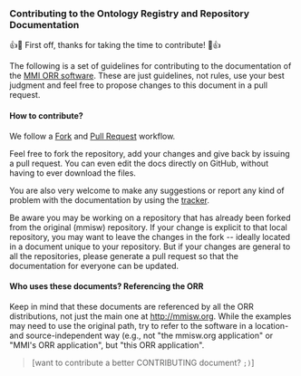 ### Contributing to the Ontology Registry and Repository Documentation

:+1::tada: First off, thanks for taking the time to contribute! :tada::+1:

The following is a set of guidelines for contributing to the documentation of the [MMI ORR software](https://github.com/mmisw/mmiorr).
These are just guidelines, not rules, use your best judgment and feel free to propose changes to this document in a pull request.

#### How to contribute?

We follow a [Fork](https://help.github.com/articles/fork-a-repo/) and [Pull Request](https://help.github.com/articles/using-pull-requests/) workflow.

Feel free to fork the repository, add your changes and give back by issuing a pull request. You can even edit the docs directly on GitHub, without having to ever download the files. 

You are also very welcome to make any suggestions or report any kind of problem with the documentation by using the [tracker](https://github.com/mmisw/mmiorr-docs/issues).

Be aware you may be working on a repository that has already been forked from the original (mmisw) repository. If your change is explicit to that local repository, you may want to leave the changes in the fork -- ideally located in a document unique to your repository. But if your changes are general to all the repositories, please generate a pull request so that the documentation for everyone can be updated.

#### Who uses these documents? Referencing the ORR

Keep in mind that these documents are referenced by all the ORR distributions, not just the main one at http://mmisw.org. While the examples may need to use the original path, try to refer to the software in a location- and source-independent way (e.g., not "the mmisw.org application" or "MMI's ORR application", but "this ORR application". 

> \[want to contribute a better CONTRIBUTING document? `;)`\]
